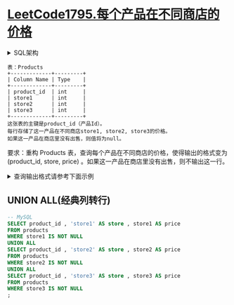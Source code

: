 # [LeetCode1795.每个产品在不同商店的价格](https://leetcode.cn/problems/rearrange-products-table/)

<details><summary>SQL架构</summary>

```sql
Create table If Not Exists Products (product_id int, store1 int, store2 int, store3 int);
Truncate table Products;
insert into Products (product_id, store1, store2, store3) values ('0', '95', '100', '105');
insert into Products (product_id, store1, store2, store3) values ('1', '70', 'None', '80');
```

</details>

```text
表：Products
+-------------+---------+
| Column Name | Type    |
+-------------+---------+
| product_id  | int     |
| store1      | int     |
| store2      | int     |
| store3      | int     |
+-------------+---------+
这张表的主键是product_id（产品Id）。
每行存储了这一产品在不同商店store1, store2, store3的价格。
如果这一产品在商店里没有出售，则值将为null。
```

要求：重构 Products 表，查询每个产品在不同商店的价格，使得输出的格式变为(product_id, store, price) 。如果这一产品在商店里没有出售，则不输出这一行。

<details><summary>查询输出格式请参考下面示例</summary>

```text
输入：
Products table:
+------------+--------+--------+--------+
| product_id | store1 | store2 | store3 |
+------------+--------+--------+--------+
| 0          | 95     | 100    | 105    |
| 1          | 70     | null   | 80     |
+------------+--------+--------+--------+
输出：
+------------+--------+-------+
| product_id | store  | price |
+------------+--------+-------+
| 0          | store1 | 95    |
| 0          | store2 | 100   |
| 0          | store3 | 105   |
| 1          | store1 | 70    |
| 1          | store3 | 80    |
+------------+--------+-------+
```

</details>

## UNION ALL(经典列转行)
```sql
-- MySQL
SELECT product_id , 'store1' AS store , store1 AS price
FROM products
WHERE store1 IS NOT NULL
UNION ALL
SELECT product_id , 'store2' AS store , store2 AS price
FROM products
WHERE store2 IS NOT NULL
UNION ALL
SELECT product_id , 'store3' AS store , store3 AS price
FROM products
WHERE store3 IS NOT NULL
;
```